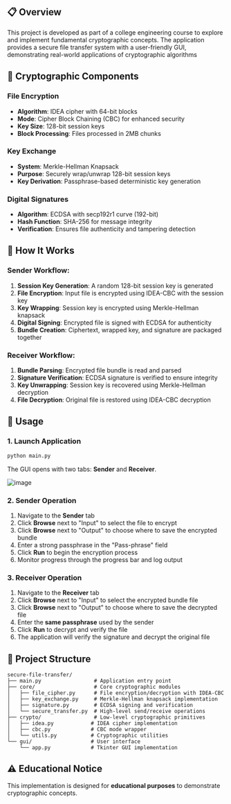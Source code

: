 ## 📋 Overview
This project is developed as part of a college engineering course to explore and implement fundamental cryptographic concepts. The application provides a secure file transfer system with a user-friendly GUI, demonstrating real-world applications of cryptographic algorithms

## 🔐 Cryptographic Components

### File Encryption
- **Algorithm**: IDEA cipher with 64-bit blocks
- **Mode**: Cipher Block Chaining (CBC) for enhanced security
- **Key Size**: 128-bit session keys
- **Block Processing**: Files processed in 2MB chunks

### Key Exchange
- **System**: Merkle-Hellman Knapsack
- **Purpose**: Securely wrap/unwrap 128-bit session keys
- **Key Derivation**: Passphrase-based deterministic key generation

### Digital Signatures
- **Algorithm**: ECDSA with secp192r1 curve (192-bit)
- **Hash Function**: SHA-256 for message integrity
- **Verification**: Ensures file authenticity and tampering detection

## 🚀 How It Works

### Sender Workflow:
1. **Session Key Generation**: A random 128-bit session key is generated
2. **File Encryption**: Input file is encrypted using IDEA-CBC with the session key
3. **Key Wrapping**: Session key is encrypted using Merkle-Hellman knapsack
4. **Digital Signing**: Encrypted file is signed with ECDSA for authenticity
5. **Bundle Creation**: Ciphertext, wrapped key, and signature are packaged together

### Receiver Workflow:
1. **Bundle Parsing**: Encrypted file bundle is read and parsed
2. **Signature Verification**: ECDSA signature is verified to ensure integrity
3. **Key Unwrapping**: Session key is recovered using Merkle-Hellman decryption
4. **File Decryption**: Original file is restored using IDEA-CBC decryption


## 📖 Usage

### 1. Launch Application
```bash
python main.py
```
The GUI opens with two tabs: **Sender** and **Receiver**.

![image](https://github.com/user-attachments/assets/73fc4224-bff0-4ec7-820e-9515fb32503f)


### 2. Sender Operation
1. Navigate to the **Sender** tab
2. Click **Browse** next to "Input" to select the file to encrypt
3. Click **Browse** next to "Output" to choose where to save the encrypted bundle
4. Enter a strong passphrase in the "Pass-phrase" field
5. Click **Run** to begin the encryption process
6. Monitor progress through the progress bar and log output

### 3. Receiver Operation
1. Navigate to the **Receiver** tab
2. Click **Browse** next to "Input" to select the encrypted bundle file
3. Click **Browse** next to "Output" to choose where to save the decrypted file
4. Enter the **same passphrase** used by the sender
5. Click **Run** to decrypt and verify the file
6. The application will verify the signature and decrypt the original file

## 📁 Project Structure

```
secure-file-transfer/
├── main.py                 # Application entry point
├── core/                   # Core cryptographic modules
│   ├── file_cipher.py      # File encryption/decryption with IDEA-CBC
│   ├── key_exchange.py     # Merkle-Hellman knapsack implementation
│   ├── signature.py        # ECDSA signing and verification
│   └── secure_transfer.py  # High-level send/receive operations
├── crypto/                 # Low-level cryptographic primitives
│   ├── idea.py            # IDEA cipher implementation
│   ├── cbc.py             # CBC mode wrapper
│   └── utils.py           # Cryptographic utilities
└── gui/                   # User interface
    └── app.py             # Tkinter GUI implementation
```


## ⚠️ Educational Notice
This implementation is designed for **educational purposes** to demonstrate cryptographic concepts.
